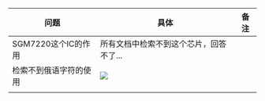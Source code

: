 
| 问题             | 具体                                       | 备注  |
| -------------- | ---------------------------------------- | --- |
| SGM7220这个IC的作用 | 所有文档中检索不到这个芯片，回答不了...                    |     |
| 检索不到俄语字符的使用    | ![](Pasted%20image%2020250522091101.png) |     |
|                |                                          |     |
